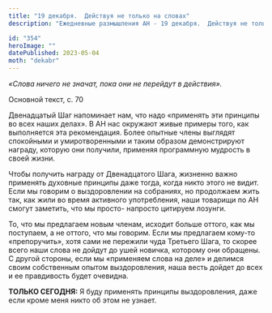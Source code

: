 ```yaml
---
title: "19 декабря.  Действуя не только на словах"
description: "Ежедневные размышления АН - 19 декабря.  Действуя не только на словах"

id: "354"
heroImage: ""
datePublished: 2023-05-04
moth: "dekabr"
---
```


_«Слова ничего не значат, пока они не перейдут в действия»._

Основной текст, с. 70

Двенадцатый Шаг напоминает нам, что надо «применять эти принципы во всех наших
делах». В АН нас окружают живые примеры того, как выполняется эта
рекомендация. Более опытные члены выглядят спокойными и умиротворенными и
таким образом демонстрируют награду, которую они получили, применяя
программную мудрость в своей жизни.

Чтобы получить награду от Двенадцатого Шага, жизненно важно применять духовные
принципы даже тогда, когда никто этого не видит. Если мы говорим о
выздоровлении на собраниях, но продолжаем жить так, как жили во время
активного употребления, наши товарищи по АН смогут заметить, что мы просто-
напросто цитируем лозунги.

То, что мы предлагаем новым членам, исходит больше оттого, как мы поступаем, а
не оттого, что мы говорим. Если мы предлагаем кому-то «препоручить», хотя сами
не пережили чуда Третьего Шага, то скорее всего наши слова не дойдут до ушей
новичка, которому они обращены. С другой стороны, если мы «применяем слова на
деле» и делимся своим собственным опытом выздоровления, наша весть дойдет до
всех и ее правдивость будет очевидна.

**ТОЛЬКО СЕГОДНЯ:** Я буду применять принципы выздоровления, даже если кроме
меня никто об этом не узнает.
